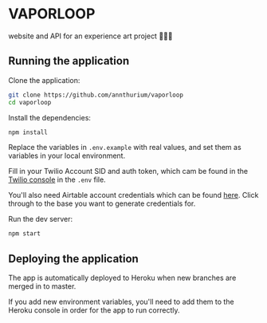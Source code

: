 # VAPORLOOP

website and API for an experience art project 🦕🍕➰

## Running the application

Clone the application:

```bash
git clone https://github.com/annthurium/vaporloop
cd vaporloop
```

Install the dependencies:

```bash
npm install
```

Replace the variables in `.env.example` with real values, and set them as variables in your local environment.

Fill in your Twilio Account SID and auth token, which cam be found in the [Twilio console](https://www.twilio.com/console/) in the `.env` file.

You'll also need Airtable account credentials which can be found [here](https://airtable.com/api). Click through to the base you want to generate credentials for.

Run the dev server:

```bash
npm start
```

## Deploying the application

The app is automatically deployed to Heroku when new branches are merged in to master.

If you add new environment variables, you'll need to add them to the Heroku console in order for the app to run correctly.
